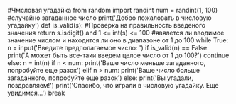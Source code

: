#Чмсловая угадайка
from random import randint
num = randint(1, 100)    #случайно загаданное число
print('Добро пожаловать в числовую угадайку')
def is_valid(s):    #Проверка на правильность введеного значения
    return s.isdigit() and 1 <= int(s) <= 100 #явялется ли вводимое значение числом и находится ли оно в диапазоне от 1 до 100
while True:
  n = input('Введите предполагаемое число: ')
  if is_valid(n) == False:
    print('А может быть все-таки введем целое число от 1 до 100?')
    continue
  else:
    n = int(n)
  if n < num:
    print('Ваше число меньше загаданного, попробуйте еще разок')
  elif n > num:
    print('Ваше число больше загаданного, попробуйте еще разок')
  else:
    print('Вы угадали, поздравляем!')
    print('Спасибо, что играли в числовую угадайку. Еще увидимся...')
    break
